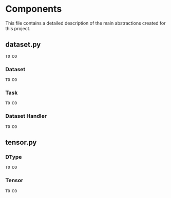 # Components 
This file contains a detailed description of the main abstractions created for this project.

## dataset.py
`TO DO`

### Dataset
`TO DO`

### Task
`TO DO`

### Dataset Handler
`TO DO`

## tensor.py

### DType
`TO DO`

### Tensor
`TO DO`
